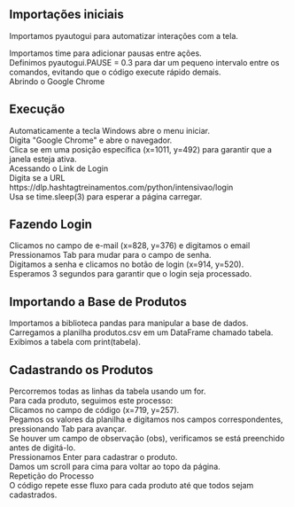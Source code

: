 ## Importações iniciais
Importamos pyautogui para automatizar interações com a tela.

<div>Importamos time para adicionar pausas entre ações.
<div>Definimos pyautogui.PAUSE = 0.3 para dar um pequeno intervalo entre os comandos, evitando que o código execute rápido demais.
<div>Abrindo o Google Chrome
</div>
  
## Execução
<div>Automaticamente a tecla Windows abre o menu iniciar.
<div>Digita "Google Chrome" e abre o navegador.
<div>Clica se em uma posição específica (x=1011, y=492) para garantir que a janela esteja ativa.
<div>Acessando o Link de Login
<div>Digita se a URL https://dlp.hashtagtreinamentos.com/python/intensivao/login 
<div>Usa se time.sleep(3) para esperar a página carregar.
</div>
  
## Fazendo Login
<div>Clicamos no campo de e-mail (x=828, y=376) e digitamos o email
<div>Pressionamos Tab para mudar para o campo de senha.
<div>Digitamos a senha e clicamos no botão de login (x=914, y=520).
<div>Esperamos 3 segundos para garantir que o login seja processado.
</div>


## Importando a Base de Produtos
<div>Importamos a biblioteca pandas para manipular a base de dados.
<div>Carregamos a planilha produtos.csv em um DataFrame chamado tabela.
<div>Exibimos a tabela com print(tabela).
</div>
  
## Cadastrando os Produtos
<div>Percorremos todas as linhas da tabela usando um for.
<div>Para cada produto, seguimos este processo:
<div>Clicamos no campo de código (x=719, y=257).
<div>Pegamos os valores da planilha e digitamos nos campos correspondentes, pressionando Tab para avançar.
<div>Se houver um campo de observação (obs), verificamos se está preenchido antes de digitá-lo.
<div>Pressionamos Enter para cadastrar o produto.
<div>Damos um scroll para cima para voltar ao topo da página.
<div>Repetição do Processo

<div>O código repete esse fluxo para cada produto até que todos sejam cadastrados.
